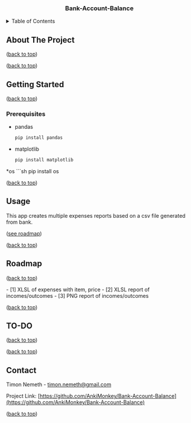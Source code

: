 <a id="readme-top"></a>

<h3 align="center">Bank-Account-Balance</h3>

<!-- TABLE OF CONTENTS -->
<details>
  <summary>Table of Contents</summary>
  <ol>
      <a href="#getting-started">Getting Started</a>
      <ul>
        <li><a href="#prerequisites">Prerequisites</a></li>
      </ul>
    </li>
    <li><a href="#usage">Usage</a></li>
    <li><a href="#roadmap">Roadmap</a></li>
    <li><a href="#TO-DO">TO-DO</a></li>
    <li><a href="#contact">Contact</a></li>
  </ol>
</details>

<!-- ABOUT THE PROJECT -->
## About The Project

<p align="left">(<a href="#readme-top">back to top</a>)</p>
<p align="left">(<a href="#readme-top">back to top</a>)</p>

<!-- GETTING STARTED -->
## Getting Started
<p align="left">(<a href="#readme-top">back to top</a>)</p>

### Prerequisites

* pandas
  ```sh
  pip install pandas

* matplotlib
    ```sh
    pip install matplotlib

*os
    ```sh
    pip install os

<p align="left">(<a href="#readme-top">back to top</a>)</p>

<!-- USAGE EXAMPLES -->
## Usage

This app creates multiple expenses reports based on a csv file generated from bank.
<p align="left">(<a href="#go-to-roadmap">see roadmap</a>)</p>

<p align="left">(<a href="#readme-top">back to top</a>)</p>

<!-- ROADMAP -->
## Roadmap
<a id="go-to-roadmap"></a>
<p align="left">(<a href="#readme-top">back to top</a>)</p>
- [1] XLSL of expenses with item, price
- [2] XLSL report of incomes/outcomes
- [3] PNG report of incomes/outcomes

<p align="left">(<a href="#readme-top">back to top</a>)</p>

<!-- TO-DO -->
## TO-DO
<p align="left">(<a href="#readme-top">back to top</a>)</p>
<p align="left">(<a href="#readme-top">back to top</a>)</p>

<!-- CONTACT -->
## Contact

Timon Nemeth -  timon.nemeth@gmail.com

Project Link: [https://github.com/AnkiMonkey/Bank-Account-Balance](https://github.com/AnkiMonkey/Bank-Account-Balance)

<p align="left">(<a href="#readme-top">back to top</a>)</p>



<!-- MARKDOWN LINKS & IMAGES -->
<!-- https://www.markdownguide.org/basic-syntax/#reference-style-links -->
[contributors-shield]: https://img.shields.io/github/contributors/AnkiMonkey/Bank-Account-Balance.svg?style=for-the-badge
[contributors-url]: https://github.com/AnkiMonkey/Bank-Account-Balance/graphs/contributors
[forks-shield]: https://img.shields.io/github/forks/AnkiMonkey/Bank-Account-Balance.svg?style=for-the-badge
